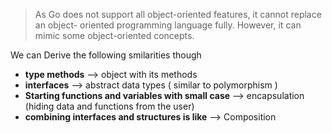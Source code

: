 > As Go does not support all object-oriented features, it cannot replace an object- oriented programming language fully. However, it can mimic some object-oriented concepts.


We can Derive the following smilarities though

-  **type methods** --> object with its methods
- **interfaces** --> abstract data types ( similar to polymorphism )
- **Starting functions and variables with small case** --> encapsulation (hiding data and functions from the user)
- **combining interfaces and structures is like**  --> Composition